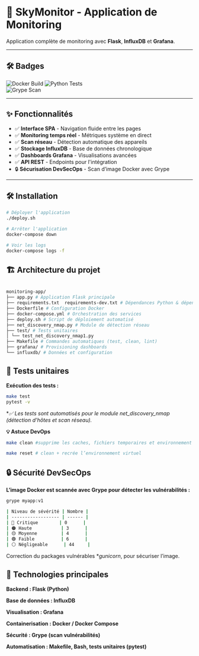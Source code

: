 # 🚀 SkyMonitor - Application de Monitoring

Application complète de monitoring avec **Flask**, **InfluxDB** et **Grafana**.

---

## 🛠️ Badges

![Docker Build](https://img.shields.io/docker/build/tondockerhub/sky-monitor?style=flat-square&logo=docker)
![Python Tests](https://img.shields.io/github/workflow/status/tongithub/sky-monitor/Python%20Tests?style=flat-square&logo=github)  
![Grype Scan](https://img.shields.io/badge/Grype-Secure-green?style=flat-square&logo=docker)

---

## ✨ Fonctionnalités

- ✅ **Interface SPA** - Navigation fluide entre les pages  
- ✅ **Monitoring temps réel** - Métriques système en direct  
- ✅ **Scan réseau** - Détection automatique des appareils  
- ✅ **Stockage InfluxDB** - Base de données chronologique  
- ✅ **Dashboards Grafana** - Visualisations avancées  
- ✅ **API REST** - Endpoints pour l'intégration  
- 🔒 **Sécurisation DevSecOps** - Scan d’image Docker avec Grype  

---

## 🛠️ Installation

```bash
# Déployer l'application
./deploy.sh

# Arrêter l'application
docker-compose down

# Voir les logs
docker-compose logs -f
```

## 🏗 Architecture du projet

```bash

monitoring-app/
├── app.py # Application Flask principale
├── requirements.txt  requirements-dev.txt # Dépendances Python & dépendance du test
├── Dockerfile # Configuration Docker
├── docker-compose.yml # Orchestration des services
├── deploy.sh # Script de déploiement automatisé
├── net_discovery_nmap.py # Module de détection réseau
├── test/ # Tests unitaires
│ └── test_net_discovery_nmap1.py
├── Makefile # Commandes automatiques (test, clean, lint)
├── grafana/ # Provisioning dashboards
└── influxdb/ # Données et configuration
```
## 🧪 Tests unitaires

**Exécution des tests :**

```bash
make test
pytest -v
```
**✅ Les tests sont automatisés pour le module net_discovery_nmap (détection d’hôtes et scan réseau).*

**💡 Astuce DevOps**

```bash
make clean #supprime les caches, fichiers temporaires et environnement virtuel

make reset # clean + recrée l’environnement virtuel
```
## 🔒 Sécurité DevSecOps

**L’image Docker est scannée avec Grype pour détecter les vulnérabilités :**

```bash
grype myapp:v1
```
```bash
| Niveau de sévérité | Nombre |
| ------------------ | ------ |
| 🔴 Critique        | 0      |
| 🟠 Haute           | 3      |
| 🟡 Moyenne         | 4      |
| 🟢 Faible          | 6      |
| ⚪ Négligeable      | 44     |
```

Correction du packages vulnérables  **gunicorn*, pour sécuriser l’image.

## 🧰 Technologies principales

**Backend : Flask (Python)**

**Base de données : InfluxDB**

**Visualisation : Grafana**

**Containerisation : Docker / Docker Compose**

**Sécurité : Grype (scan vulnérabilités)**

**Automatisation : Makefile, Bash, tests unitaires (pytest)**